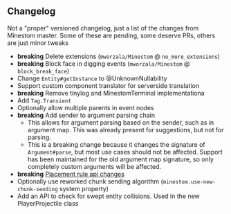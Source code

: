 ## Changelog
Not a "proper" versioned changelog, just a list of the changes from Minestom master.
Some of these are pending, some deserve PRs, others are just minor tweaks

* **breaking** Delete extensions (`mworzala/Minestom` @ `no_more_extensions`)
* **breaking** Block face in digging events (`mworzala/Minestom` @ `block_break_face`)
* Change `Entity#getInstance` to @UnknownNullability
* Support custom component translator for serverside translation
* **breaking** Remove tinylog and MinestomTerminal implementationa
* Add `Tag.Transient`
* Optionally allow multiple parents in event nodes
* **breaking** Add sender to argument parsing chain
  * This allows for argument parsing based on the sender, such as in argument map. This was already present for suggestions, but not for parsing.
  * This is a breaking change because it changes the signature of `Argument#parse`, but most use cases should not be affected.
    Support has been maintained for the old argument map signature, so only completely custom arguments will be affected.
* **breaking** [Placement rule api changes](https://github.com/hollow-cube/minestom-ce/pull/20)
* Optionally use reworked chunk sending algorithm (`minestom.use-new-chunk-sending` system property)
* Add an API to check for swept entity collisions. Used in the new PlayerProjectile class
